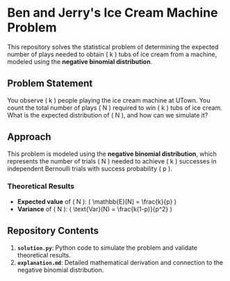 # Ben and Jerry's Ice Cream Machine Problem

This repository solves the statistical problem of determining the expected number of plays needed to obtain \( k \) tubs of ice cream from a machine, modeled using the **negative binomial distribution**.

## Problem Statement
You observe \( k \) people playing the ice cream machine at UTown. You count the total number of plays \( N \) required to win \( k \) tubs of ice cream. What is the expected distribution of \( N \), and how can we simulate it?

## Approach
This problem is modeled using the **negative binomial distribution**, which represents the number of trials \( N \) needed to achieve \( k \) successes in independent Bernoulli trials with success probability \( p \).

### Theoretical Results
- **Expected value** of \( N \): \( \mathbb{E}[N] = \frac{k}{p} \)
- **Variance** of \( N \): \( \text{Var}(N) = \frac{k(1-p)}{p^2} \)

## Repository Contents
1. **`solution.py`**: Python code to simulate the problem and validate theoretical results.
2. **`explanation.md`**: Detailed mathematical derivation and connection to the negative binomial distribution.

